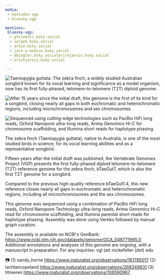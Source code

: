 ```yaml
---
media:
 - mastodon-vgp
 - bluesky-vgp

mentions:
 bluesky-vgp:
  - gformenti.bsky.social
  - sergek.bsky.social
  - arhie.bsky.social
  - jack-a-medico.bsky.social
  - mbiegler.bsky.socialerichjarvis.bsky.social
  - erichjarvis.bsky.social

---
```

![Taeniopygia guttata: The zebra finch, a widely studied Australian songbird known for its vocal learning and significance as a model organism, now has its first fully-phased, telomere-to-telomere (T2T) diploid genome.](https://genomeark.s3.amazonaws.com/species/Taeniopygia_guttata/bTaeGut7/img/bTaeGut7_1.jpg)

![After 15 years since the initial draft, this genome is the first of its kind for a songbird, closing nearly all gaps in both euchromatic and heterochromatic regions, including microchromosomes and sex chromosomes.](https://genomeark.s3.amazonaws.com/species/Taeniopygia_guttata/bTaeGut7/img/bTaeGut7_2.jpg)

![Sequenced using cutting-edge technologies such as PacBio HiFi long reads, Oxford Nanopore ultra-long reads, Arima Genomics Hi-C for chromosome scaffolding, and Illumina short reads for haplotype phasing.](https://genomeark.s3.amazonaws.com/species/Taeniopygia_guttata/bTaeGut7/img/bTaeGut7_3.jpg)

The zebra finch (Taeniopygia guttata), native to Australia, is one of the most studied birds in science, for its vocal learning abilities and as a representative songbird.


Fifteen years after the initial draft was published, the Vertebrate Genomes Project (VGP) presents the first fully-phased diploid telomere-to-telomere (T2T) reference genome for the zebra finch, bTaeGut7, which is also the first T2T genome for a songbird. 


Compared to the previous high-quality reference bTaeGut1.4, this new reference closes nearly all gaps in euchromatic and heterochromatic regions, including all microchromosomes and the sex chromosomes.


This genome was sequenced using a combination of PacBio HiFi long reads, Oxford Nanopore Technology ultra-long reads, Arima Genomics Hi-C read for chromosome scaffolding, and Illumina parental short reads for haplotype phasing.
Assembly was done using Verkko followed by manual graph curation.


The assembly is available on NCBI's GenBank: https://www.ncbi.nlm.nih.gov/datasets/genome/GCA_048771995.1/
Additional annotations and analyses of this genome are ongoing, with a manuscript in preparation. For any inquiries: vgl (at) rockefeller (dot) edu


📷 
(1) sandy_horne https://www.inaturalist.org/observations/161785017
(2) lachlancopeland https://www.inaturalist.org/observations/268349831 
(3) titreeren https://www.inaturalist.org/observations/106590967
